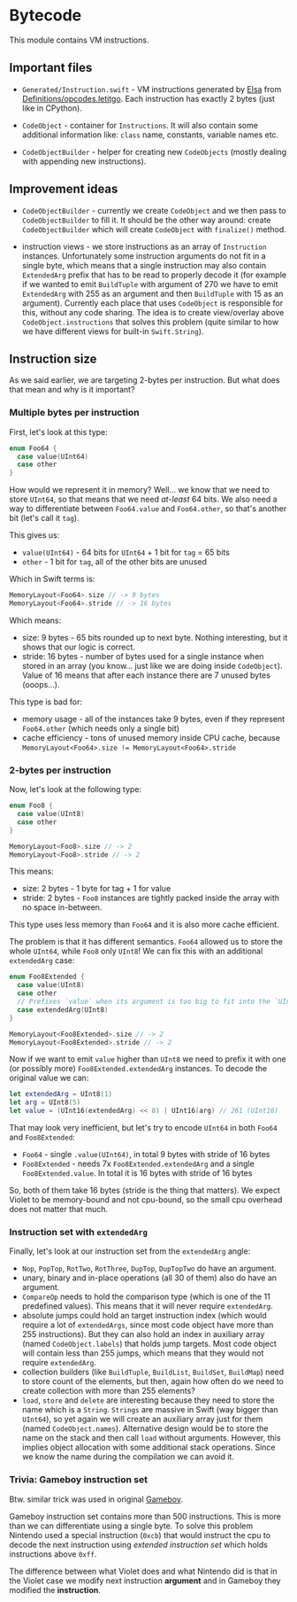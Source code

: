 # Bytecode

This module contains VM instructions.

## Important files

- `Generated/Instruction.swift` - VM instructions generated by [Elsa](https://github.com/LiarPrincess/Violet/Sources/Elsa) from [Definitions/opcodes.letitgo](https://github.com/LiarPrincess/Violet/Definitions/opcodes.letitgo). Each instruction has exactly 2 bytes (just like in CPython).

- `CodeObject` - container for `Instructions`. It will also contain some additional information like: `class` name, constants, variable names etc.

- `CodeObjectBuilder` - helper for creating new `CodeObjects` (mostly dealing with appending new instructions).

## Improvement ideas

- `CodeObjectBuilder` - currently we create `CodeObject` and we then pass to `CodeObjectBuilder` to fill it. It should be the other way around: create `CodeObjectBuilder` which will create `CodeObject` with `finalize()` method.

- instruction views - we store instructions as an array of `Instruction` instances. Unfortunately some instruction arguments do not fit in a single byte, which means that a single instruction may also contain `ExtendedArg` prefix that has to be read to properly decode it (for example if we wanted to emit `BuildTuple` with argument of 270 we have to emit `ExtendedArg` with 255 as an argument and then `BuildTuple` with 15 as an argument). Currently each place that uses `CodeObject` is responsible for this, without any code sharing. The idea is to create view/overlay above `CodeObject.instructions` that solves this problem (quite similar to how we have different views for built-in `Swift.String`).

## Instruction size

As we said earlier, we are targeting 2-bytes per instruction. But what does that mean and why is it important?

### Multiple bytes per instruction

First, let's look at this type:

```Swift
enum Foo64 {
  case value(UInt64)
  case other
}
```

How would we represent it in memory?
Well… we know that we need to store `UInt64`, so that means that we need *at-least* 64 bits. We also need a way to differentiate between `Foo64.value` and `Foo64.other`, so that's another bit (let's call it `tag`).

This gives us:
- `value(UInt64)` - 64 bits for `UInt64` + 1 bit for `tag` = 65 bits
- `other` - 1 bit for `tag`, all of the other bits are unused

Which in Swift terms is:

```Swift
MemoryLayout<Foo64>.size // -> 9 bytes
MemoryLayout<Foo64>.stride // -> 16 bytes
```

Which means:
- size: 9 bytes - 65 bits rounded up to next byte. Nothing interesting, but it shows that our logic is correct.
- stride: 16 bytes - number of bytes used for a single instance when stored in an array (you know… just like we are doing inside `CodeObject`). Value of 16 means that after each instance there are 7 unused bytes (ooops…).

This type is bad for:
- memory usage - all of the instances take 9 bytes, even if they represent `Foo64.other` (which needs only a single bit)
- cache efficiency - tons of unused memory inside CPU cache, because `MemoryLayout<Foo64>.size != MemoryLayout<Foo64>.stride`

### 2-bytes per instruction

Now, let's look at the following type:

```Swift
enum Foo8 {
  case value(UInt8)
  case other
}

MemoryLayout<Foo8>.size // -> 2
MemoryLayout<Foo8>.stride // -> 2
```

This means:
- size: 2 bytes - 1 byte for tag + 1 for value
- stride: 2 bytes - `Foo8` instances are tightly packed inside the array with no space in-between.

This type uses less memory than `Foo64` and it is also more cache efficient.

The problem is that it has different semantics. `Foo64` allowed us to store the whole `UInt64`, while `Foo8` only `UInt8`! We can fix this with an additional `extendedArg` case:

```Swift
enum Foo8Extended {
  case value(UInt8)
  case other
  // Prefixes `value` when its argument is too big to fit into the `UInt8`. Ignored for `other`.
  case extendedArg(UInt8)
}

MemoryLayout<Foo8Extended>.size // -> 2
MemoryLayout<Foo8Extended>.stride // -> 2
```

Now if we want to emit `value` higher than `UInt8` we need to prefix it with one (or possibly more) `Foo8Extended.extendedArg` instances. To decode the original value we can:

```Swift
let extendedArg = UInt8(1)
let arg = UInt8(5)
let value = (UInt16(extendedArg) << 8) | UInt16(arg) // 261 (UInt16)
```

That may look very inefficient, but let's try to encode `UInt64` in both `Foo64` and `Foo8Extended`:
- `Foo64` - single `.value(UInt64)`, in total 9 bytes with stride of 16 bytes
- `Foo8Extended` - needs 7x `Foo8Extended.extendedArg` and a single `Foo8Extended.value`. In total it is 16 bytes with stride of 16 bytes

So, both of them take 16 bytes (stride is the thing that matters). We expect Violet to be memory-bound and not cpu-bound, so the small cpu overhead does not matter that much.

### Instruction set with `extendedArg`

Finally, let's look at our instruction set from the `extendedArg` angle:
- `Nop`, `PopTop`, `RotTwo`, `RotThree`, `DupTop`, `DupTopTwo` do have an argument.
- unary, binary and in-place operations (all 30 of them) also do have an argument.
- `CompareOp` needs to hold the comparison type (which is one of the 11 predefined values). This means that it will never require `extendedArg`.
- absolute jumps could hold an target instruction index (which would require a lot of `extendedArgs`, since most code object have more than 255 instructions). But they can also hold an index in auxiliary array (named `CodeObject.labels`) that holds jump targets. Most code object will contain less than 255 jumps, which means that they would not require `extendedArg`.
- collection builders (like `BuildTuple`, `BuildList`, `BuildSet`, `BuildMap`) need to store count of the elements, but then, again how often do we need to create collection with more than 255 elements?
- `load`, `store` and `delete` are interesting because they need to store the name which is a `String`. `Strings` are massive in Swift (way bigger than `UInt64`), so yet again we will create an auxiliary array just for them (named `CodeObject.names`). Alternative design would be to store the name on the stack and then call `load` without arguments. However, this implies object allocation with some additional stack operations. Since we know the name during the compilation we can avoid it.

### Trivia: Gameboy instruction set

Btw. similar trick was used in original [Gameboy](https://github.com/LiarPrincess/Swift-plays-Pokemon).

Gameboy instruction set contains more than 500 instructions. This is more than we can differentiate using a single byte. To solve this problem Nintendo used a special instruction (`0xcb`) that would instruct the cpu to decode the next instruction using *extended instruction set* which holds instructions above `0xff`.

The difference between what Violet does and what Nintendo did is that in the Violet case we modify next instruction **argument** and in Gameboy they modified the **instruction**.
